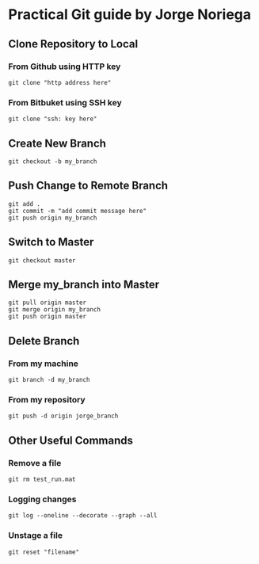 # Practical Git guide by Jorge Noriega

## Clone Repository to Local
  ### From Github using HTTP key
  ```
  git clone "http address here"
  ```
  ### From Bitbuket using SSH key
  ```
  git clone "ssh: key here"
  ```

## Create New Branch
```
git checkout -b my_branch
```

## Push Change to Remote Branch
```
git add .
git commit -m "add commit message here"
git push origin my_branch
```

## Switch to Master
```
git checkout master
```

## Merge my_branch into Master
```
git pull origin master
git merge origin my_branch
git push origin master
```

## Delete Branch
  ### From my machine
  ```
  git branch -d my_branch
  ```
  ### From my repository
  ```
  git push -d origin jorge_branch
  ```


## Other Useful Commands
### Remove a file
```
git rm test_run.mat
```
### Logging changes
```
git log --oneline --decorate --graph --all
```
### Unstage a file
```
git reset "filename"
```
